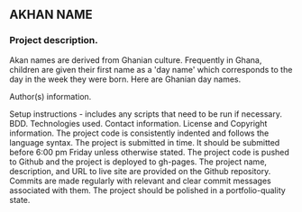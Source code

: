 ## AKHAN NAME

### Project description.
Akan names are derived from Ghanian culture. Frequently in Ghana, children are given their first name as a 'day name' which corresponds to the day in the week they were born. Here are Ghanian day names.

Author(s) information.

Setup instructions - includes any scripts that need to be run if necessary.
BDD.
Technologies used.
Contact information.
License and Copyright information.
The project code is consistently indented and follows the language syntax.
The project is submitted in time. It should be submitted before 6:00 pm Friday unless otherwise stated.
The project code is pushed to Github and the project is deployed to gh-pages.
The project name, description, and URL to live site are provided on the Github repository.
Commits are made regularly with relevant and clear commit messages associated with them.
The project should be polished in a portfolio-quality state.